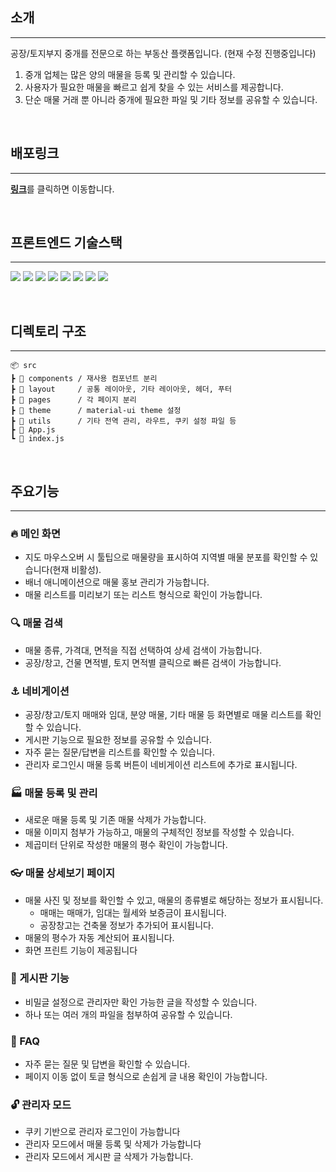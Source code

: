 ## **소개**

---

공장/토지부지 중개를 전문으로 하는 부동산 플랫폼입니다. (현재 수정 진행중입니다)

1. 중개 업체는 많은 양의 매물을 등록 및 관리할 수 있습니다.
2. 사용자가 필요한 매물을 빠르고 쉽게 찾을 수 있는 서비스를 제공합니다.
3. 단순 매물 거래 뿐 아니라 중개에 필요한 파일 및 기타 정보를 공유할 수 있습니다.

<br>

## **배포링크**

---

[**링크**](https://demo.richfactory.click/home)를 클릭하면 이동합니다.

<br>

## **프론트엔드 기술스택**

---

<p>
  <img src="https://img.shields.io/badge/React-61DAFB?style=for-the-badge&logo=React&logoColor=black">
  <img src="https://img.shields.io/badge/javascript-F7DF1E?style=for-the-badge&logo=javascript&logoColor=black">
  <img src="https://img.shields.io/badge/Recoil-DC2829?style=for-the-badge&logo=Recoil&logoColor=black">
  <img src="https://img.shields.io/badge/axios-5A29E4?style=for-the-badge&logo=axios&logoColor=white">
  <img src="https://img.shields.io/badge/Styled Components-DB7093?style=for-the-badge&logo=styled-components&logoColor=white">
  <img src="https://img.shields.io/badge/MUI-007FFF?style=for-the-badge&logo=MUI&logoColor=white">
        <img src="https://img.shields.io/badge/React Hook Form-EC5990?style=for-the-badge&logo=reactHookForm&logoColor=white">
  <img src="https://img.shields.io/badge/Firebase-FFCA28?style=for-the-badge&logo=Firebase&logoColor=black">
</p>
<br>

## **디렉토리 구조**

---

```
📦 src
┣ 📂 components / 재사용 컴포넌트 분리
┣ 📂 layout     / 공통 레이아웃, 기타 레이아웃, 헤더, 푸터
┣ 📂 pages      / 각 페이지 분리
┣ 📂 theme      / material-ui theme 설정
┣ 📂 utils      / 기타 전역 관리, 라우트, 쿠키 설정 파일 등
┣ 📜 App.js
┗ 📜 index.js
```

<br>

## 주요기능

---

### 🔥 메인 화면

- 지도 마우스오버 시 툴팁으로 매물량을 표시하여 지역별 매물 분포를 확인할 수 있습니다(현재 비활성).
- 배너 애니메이션으로 매물 홍보 관리가 가능합니다.
- 매물 리스트를 미리보기 또는 리스트 형식으로 확인이 가능합니다.

### 🔍 매물 검색

- 매물 종류, 가격대, 면적을 직접 선택하여 상세 검색이 가능합니다.
- 공장/창고, 건물 면적별, 토지 면적별 클릭으로 빠른 검색이 가능합니다.

### ⚓ 네비게이션

- 공장/창고/토지 매매와 임대, 분양 매물, 기타 매물 등 화면별로 매물 리스트를 확인할 수 있습니다.
- 게시판 기능으로 필요한 정보를 공유할 수 있습니다.
- 자주 묻는 질문/답변을 리스트를 확인할 수 있습니다.
- 관리자 로그인시 매물 등록 버튼이 네비게이션 리스트에 추가로 표시됩니다.

### 🏭 매물 등록 및 관리

- 새로운 매물 등록 및 기존 매물 삭제가 가능합니다.
- 매물 이미지 첨부가 가능하고, 매물의 구체적인 정보를 작성할 수 있습니다.
- 제곱미터 단위로 작성한 매물의 평수 확인이 가능합니다.

### 👓 매물 상세보기 페이지

- 매물 사진 및 정보를 확인할 수 있고, 매물의 종류별로 해당하는 정보가 표시됩니다.
  - 매매는 매매가, 임대는 월세와 보증금이 표시됩니다.
  - 공장창고는 건축물 정보가 추가되어 표시됩니다.
- 매물의 평수가 자동 계산되어 표시됩니다.
- 화면 프린트 기능이 제공됩니다

### 📣 게시판 기능

- 비밀글 설정으로 관리자만 확인 가능한 글을 작성할 수 있습니다.
- 하나 또는 여러 개의 파일을 첨부하여 공유할 수 있습니다.

### 🎵 FAQ

- 자주 묻는 질문 및 답변을 확인할 수 있습니다.
- 페이지 이동 없이 토글 형식으로 손쉽게 글 내용 확인이 가능합니다.

### 🔓 관리자 모드

- 쿠키 기반으로 관리자 로그인이 가능합니다
- 관리자 모드에서 매물 등록 및 삭제가 가능합니다
- 관리자 모드에서 게시판 글 삭제가 가능합니다.
